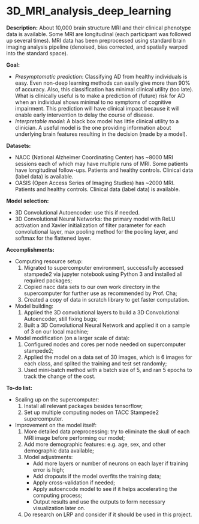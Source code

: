 # 3D_MRI_analysis_deep_learning


**Description:** 
About 10,000 brain structure MRI and their clinical phenotype data is available. Some MRI are longitudinal (each participant was followed up several times). MRI data has been preprocessed using standard brain imaging analysis pipeline (denoised, bias corrected, and spatially warped into the standard space).


**Goal:**
- *Presymptomatic prediction*: Classifying AD from healthy individuals is easy. Even non-deep learning methods can easily give more than  90% of accuracy. Also, this classification has minimal clinical utility (too late). What is clinically useful is to make a prediction of (future) risk for AD when an individual shows minimal to no symptoms of cognitive impairment. This prediction will have clinical impact because it will enable early intervention to delay the course of disease. 
- *Interpretable model*: A black box model has little clinical utility to a clinician. A useful model is the one providing information about underlying brain features resulting in the decision (made by a model).


**Datasets:** 
- NACC (National Alzheimer Coordinating Center) has ~8000 MRI sessions each of which may have multiple runs of MRI. Some patients have longitudinal follow-ups. Patients and healthy controls. Clinical data (label data) is available. 
- OASIS (Open Access Series of Imaging Studies) has ~2000 MRI. Patients and healthy controls. Clinical data (label data) is available.


**Model selection:**
- 3D Convolutional Autoencoder: use this if needed.
- 3D Convolutional Neural Networks: the primary model with ReLU activation and Xavier initialization of filter parameter for each convolutional layer, max pooling method for the pooling layer, and softmax for the flattened layer.


**Accomplishments:**
- Computing resource setup:
  1. Migrated to supercomputer environment, successfully accessed stampede2 via jupyter notebook using Python 3 and installed all required packages;
  2. Copied nacc data sets to our own work directory in the supercomputer for further use as recommended by Prof. Cha;
  3. Created a copy of data in scratch library to get faster computation.
- Model building:
  1. Applied the 3D convolutional layers to build a 3D Convolutional Autoencoder, still fixing bugs;
  2. Built a 3D Convolutional Neural Network and applied it on a sample of 3 on our local machine;
- Model modification (on a larger scale of data):
  1. Configured nodes and cores per node needed on supercomputer stampede2;
  2. Applied the model on a data set of 30 images, which is 6 images for each class, and splited the training and test set randomly;
  3. Used mini-batch method with a batch size of 5, and ran 5 epochs to track the change of the cost.


**To-do list:**
- Scaling up on the supercomputer:
  1. Install all relevant packages besides tensorflow;
  2. Set up multiple computing nodes on TACC Stampede2 supercomputer.
- Improvement on the model itself:
  1. More detailed data preprocessing: try to eliminate the skull of each MRI image before performing our model;
  2. Add more demographic features: e.g. age, sex, and other demographic data available;
  3. Model adjustments:
      - Add more layers or number of neurons on each layer if training error is high;
      - Add dropouts if the model overfits the training data;
      - Apply cross-validation if needed;
      - Apply autoencode model to see if it helps accelerating the computing process;
      - Output results and use the outputs to form necessary visualization later on.
  4. Do research on LRP and consider if it should be used in this project.
